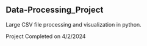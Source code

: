 ## Data-Processing_Project
Large CSV file processing and visualization in python.
<p>
  Project Completed on 4/2/2024
</p>
